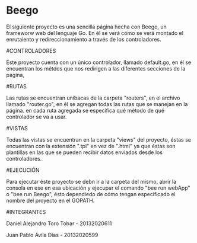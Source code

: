 # Beego

El siguiente proyecto es una sencilla página hecha con Beego, un frameworw web del lenguaje Go. En él se verá cómo se verá montado el enrutaiento y redireccionamiento a través de los controladores.

#CONTROLADORES

Éste proyecto cuenta con un único controlador, llamado default.go, en él se encuentran los métdos que nos redirigen a las diferentes secciones de la página,

#RUTAS

Las rutas se encuentran unibacas de la carpeta "routers", en el archivo llamado "router.go", en él se agregan todas las rutas que se manejan en la página. en cada ruta agregada se especifica qué método de qué controlador se va a usar.

#VISTAS

Todas las vistas se encuentran en la carpeta "views" del proyecto, éstas se encuentran con la extensión ".tpl" en vez de ".html" ya que éstas son plantillas en las que se pueden recibir datos enviados desde los controladores.

#EJECUCIÓN

Para ejecutar éste proyecto se debn ir a la carpeta del mismo, abrir la consola en ese en esa ubicación y ejecupar el comando "bee run webApp" o "bee run Beego", ésto dependiedo de cómo tengan especificado el nombre del proyecto en el GOPATH.

#INTEGRANTES

Daniel Alejandro Toro Tobar - 	20132020611

Juan Pablo Ávila Días -  	20132020599

